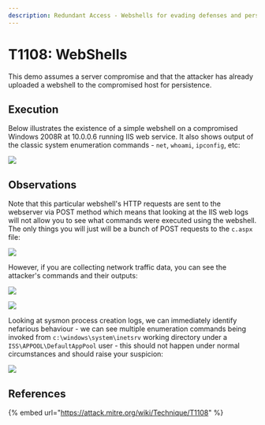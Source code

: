 ```yaml
---
description: Redundant Access - Webshells for evading defenses and persistence.
---
```


# T1108: WebShells

This demo assumes a server compromise and that the attacker has already uploaded a webshell to the compromised host for persistence.

## Execution

Below illustrates the existence of a simple webshell on a compromised Windows 2008R at 10.0.0.6 running IIS web service. It also shows output of the classic system enumeration commands - `net`, `whoami`, `ipconfig`, etc:

![](../.gitbook/assets/webshell-attacker.png)

## Observations

Note that this particular webshell's HTTP requests are sent to the webserver via POST method which means that looking at the IIS web logs will not allow you to see what commands were executed using the webshell. The only things you will just will be a bunch of POST requests to the `c.aspx` file:

![](../.gitbook/assets/webshell-iis-logs.png)

However, if you are collecting network traffic data, you can see the attacker's commands and their outputs:

![](../.gitbook/assets/webshell-pcap.png)

![](../.gitbook/assets/webshell-stream.png)

Looking at sysmon process creation logs, we can immediately identify nefarious behaviour - we can see multiple enumeration commands being invoked from `c:\windows\system\inetsrv` working directory under a `ISS\APPOOL\DefaultAppPool` user - this should not happen under normal circumstances and should raise your suspicion:

![](../.gitbook/assets/webshell-sysmon.png)

## References

{% embed url="https://attack.mitre.org/wiki/Technique/T1108" %}

